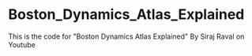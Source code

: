 # Boston_Dynamics_Atlas_Explained
This is the code for "Boston Dynamics Atlas Explained" By Siraj Raval on Youtube
